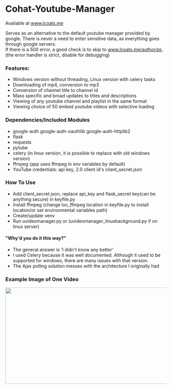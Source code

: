 # Cohat-Youtube-Manager  
Available at www.lcoats.me  

Serves as an alternative to the default youtube manager provided by google. 
There is never a need to enter sensitive data, as everything goes through google servers.  
If there is a 500 error, a good check is to skip to www.lcoats.me/authorize, (the error handler is strict, disable for debugging)
### Features:
- Windows version without threading, Linux version with celery tasks
- Downloading of mp4, conversion to mp3
- Conversion of channel title to channel id
- Mass specific and broad updates to titles and descriptions
- Viewing of any youtube channel and playlist in the same format
- Viewing choice of 50 embed youtube videos with selective loading
### Dependencies/Included Modules
- google-auth google-auth-oauthlib google-auth-httplib2
- flask
- requests
- pytube
- celery (in linux version, it is possible to replace with old windows version)
- ffmpeg (app uses ffmpeg in env variables by default)
- YouTube credentials: api key, 2.0 client id's client_secret.json
### How To Use
- Add client_secret.json, replace api_key and flask_secret key(can be anything secure) in keyfile.py 
- Install ffmpeg (change loc_ffmpeg location in keyfile.py to install location/or set environmental variables path)
- Create/update venv
- Run uvideomanager.py or (uvideomanager_linuxbackground.py if on linux server)
#### "Why'd you do it this way?"
- The general answer is 'I didn't know any better'
- I used Celery because it was well documented. Although it used to be supported for windows, there are many issues with that version.
- The Ajax polling solution messes with the architecture I originally had
### Example Image of One Video
<img src="https://github.com/coatsandhats/Cohat-Youtube-Manager/blob/master/example1.PNG" width="600" height="300">
